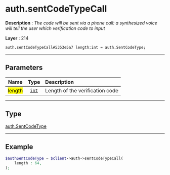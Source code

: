 # auth.sentCodeTypeCall

**Description** : *The code will be sent via a phone call: a synthesized voice will tell the user which verification code to input*

**Layer** : 214

```tl
auth.sentCodeTypeCall#5353e5a7 length:int = auth.SentCodeType;
```

---

## Parameters

| Name | Type | Description |
| :---: | :---: | :--- |
| <mark>length</mark> | [`int`](type/int) | Length of the verification code |

---

## Type

[auth.SentCodeType](type/auth.SentCodeType)

---

## Example

```php
$authSentCodeType = $client->auth->sentCodeTypeCall(
	length : 64,
);
```